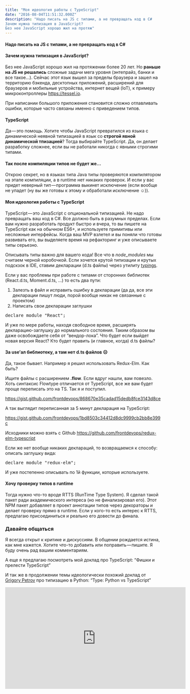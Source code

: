 ```yaml
---
title: "Моя идеология работы с TypeScript"
date: "2016-08-04T11:51:32.000Z"
description: "Надо писать на JS с типами, а не превращать код в C#
Зачем нужна типизация в JavaScript?
Без нее JavaScript хорошо жил на протяж"
---
```


<h4>Надо писать на JS с типами, а не превращать код в C#</h4>
<h4>Зачем нужна типизация в JavaScript?</h4>
<p>Без нее JavaScript хорошо жил на протяжении более 20 лет. Но <strong>раньше на JS не решались</strong> сложные задачи мега уровня (энтепрайз, банки и все такое…). Сейчас этот язык вышел за пределы браузера и зашел на территорию бэкенда, десктопных приложений, расширений для браузеров и мобильные устройства, интернет вещей (IoT), к примеру микроконтроллеры <a href="https://tessel.io/" target="_blank" rel="noopener noreferrer">https://tessel.io</a>.</p>
<p>При написании большого приложения становится сложно отлавливать ошибки, которые часто связаны именно с приведением типов.</p>
<h4>TypeScript</h4>
<p>Да — это помощь. Хотите чтобы JavaScript превратился из языка с динамической неявной типизацией в язык со <strong>строгой явной динамической тпизацией</strong>? Тогда выбирайте TypeScript. Да, он делает разработку сложнее, если вы не работали никогда с явными строгими типами.</p>
<h4>Так после компиляции типов не будет же…</h4>
<p>Открою секрет, но в языках типа Java типы проверяются компилятором на этапе компиляции, а в runtime нет никаких проверок. И если у вас придет неверный тип — программа выкинет исключение (если вообще не упадет (ну вы же готовы к этому и обработали исключение ☺)).</p>
<h4>Моя идеология работы с TypeScript</h4>
<p>TypeScript — это JavaScript с опциональной типизацией. Не надо превращать ваш код в C#. Все должно быть в разумных пределах. Если вам нужно разработать продукт быстро и вчера, то вы пишете на TypeScript как на обычном ES6+, и используете примитивы или несложные интерфейсы. Когда ваш MVP взлетел и вы поняли что готовы развивать его, вы выделяете время на рефакторинг и уже описываете типы серьезно.</p>
<p>Описывать типы важно для вашего кода! Все что в <em>node_modules </em>мы считаем черной коробочкой. Если хочется крутой типизации и крутых подскзок в IDE, ставим декларации (d.ts файлы) через утилиту <a href="https://www.npmjs.com/package/typings" target="_blank" rel="noopener noreferrer">typings</a>.</p>
<p>Если у вас проблемы при работе с типами от сторонних библиотек (React.d.ts, Moment.d.ts, …) то есть два пути:</p>
<ol>
<li>Залезть в файл и исправить ошибку в декларации (да да, все эти декларации пишут люди, порой вообще никак не связанные с проектом)</li>
<li>Написать свои декларации заглушки</li>
</ol>
<pre>declare module "React";</pre>
<p>И уже по мере работы, находя свободное время, расширять декларацию-заглушку до нормального состояния. Таким образом вы даже освобождаете себя от “вендор-лока”. Что будет если выйдет новая версия React? Кто будет править (и главное, когда) d.ts файлы?</p>
<h4>За use’ал библиотеку, а там нет d.ts файлов ☹</h4>
<p>Да, такое бывает. Например я решил использовать Redux-Elm. Как быть?</p>
<p>Ищите файлы с расширением <strong>.flow</strong>. Если вдруг нашли, вам повезло. Хоть синтаксис Flowtype отличается от TypeScript, все же вам будет проще переписать это на TS. Так я и поступил.</p>
<p><a href="https://gist.github.com/frontdevops/868670e35cadad15dedb8fce3143d8ce">https://gist.github.com/frontdevops/868670e35cadad15dedb8fce3143d8ce</a></p>
<p>А так выглядит переписанная за 5 минут декларация на TypeScript:</p>
<p><a href="https://gist.github.com/frontdevops/1bd8503c34412d8dc9999cb2bb8e399c">https://gist.github.com/frontdevops/1bd8503c34412d8dc9999cb2bb8e399c</a></p>
<p>Исходники можно взять с Github <a href="https://github.com/frontdevops/redux-elm-typescript" target="_blank" rel="noopener noreferrer">https://github.com/frontdevops/redux-elm-typescript</a></p>
<p>Если же нет вообще никаких деклараций, то возвращаемся к способу: описать заглушку вида:</p>
<pre>declare module "redux-elm";</pre>
<p>И уже постепенно описывать по 1й функции, которые используете.</p>
<h4>Хочу проверку типов в runtime</h4>
<p>Тогда нужно что-то вроде RTTS (RunTime Type System). Я сделал такой пакет ради академического интереса (но не финализировал его). Этот NPM пакет добавляет в проект аннотации типов через декораторы и делает проверку прямо в runtime. Если у кого-то есть интерес к RTTS, предлагаю присоединиться и реально его довести до финала.</p>

<h3>Давайте общаться</h3>
<p>Я всегда открыт к критике и дискуссиям. В общении рождается истина, как мне кажется. Хотите что-то добавить или поправить — пишите. Я буду очень рад вашим комментариям.</p>
<p>А еще я предлагаю посмотреть мой доклад про TypeScript: “Фишки и прелести TypeScript”</p>
<p>И так же в продолжении темы идеологически похожий доклад от <a href="https://medium.com/u/5e36396bb2b8" target="_blank" rel="noopener noreferrer">Grigory Petrov</a> про типизацию в Python: “Type: Python vs TypeScript”</p>
<p><iframe title="Григорий Петров: &quot;Типы: Python vs Typescript&quot;" width="580" height="326" src="https://www.youtube.com/embed/fxpgLz6W7eY?feature=oembed" frameborder="0" allow="accelerometer; autoplay; encrypted-media; gyroscope; picture-in-picture" allowfullscreen></iframe></p>



